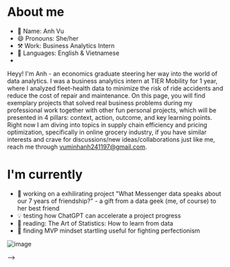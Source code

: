 # About me
- 👤 Name: Anh Vu
- 😄 Pronouns: She/her
- ⚒️ Work: Business Analytics Intern
- 📣 Languages: English & Vietnamese
- 
Heyy! I'm Anh - an economics graduate steering her way into the world of data analytics. I was a business analytics intern at TIER Mobility for 1 year, where I analyzed fleet-health data to minimize the risk of ride accidents and reduce the cost of repair and maintenance. 
On this page, you will find exemplary projects that solved real business problems during my professional work together with other fun personal projects, which will be presented in 4 pillars: context, action, outcome, and key learning points. Right now I am diving into topics in supply chain efficiency and pricing optimization, specifically in online grocery industry, if you have similar interests and crave for discussions/new ideas/collaborations just like me, reach me through vuminhanh241197@gmail.com.

# I'm currently 
- 🔭 working on a exhilirating project "What Messenger data speaks about our 7 years of friendship?" - a gift from a data geek (me, of course) to her best friend
- 💡 testing how ChatGPT can accelerate a project progress
- 🌱 reading: The Art of Statistics: How to learn from data
- 👯 finding MVP mindset startling useful for fighting perfectionism

![image](https://github.com/minhanhvu/minhanhvu/assets/87383756/921a01d5-b81c-42e0-a5a8-9ffb671a78b1)

-->
